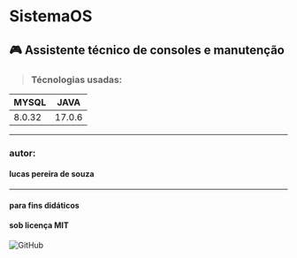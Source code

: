 # SistemaOS
## 🎮 Assistente técnico de consoles e manutenção

> ### Técnologias usadas:
| MYSQL  | JAVA   |
|--------|--------|
| 8.0.32 | 17.0.6 |
___________________
### autor:
#### lucas pereira de souza
___________
#### para fins didáticos
#### sob licença MIT
![GitHub](https://img.shields.io/github/license/lucaspereirasouza/SistemaOS)
